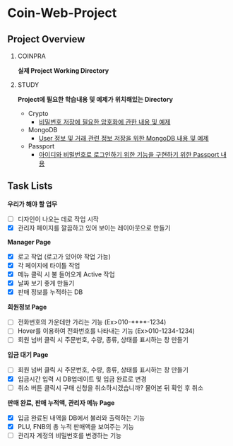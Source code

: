 # Coin-Web-Project

## Project Overview
1. COINPRA 
    
    **실제 Project Working Directory**

2. STUDY
    
    **Project에 필요한 학습내용 및 예제가 위치해있는 Directory**
    
    - Crypto
        - [비밀번호 저장에 필요한 암호화에 관한 내용 및 예제](https://github.com/juyonglee/Coin-Web-Project/tree/master/Study/Crypto)
    - MongoDB
        - [User 정보 및 거래 관련 정보 저장을 위한 MongoDB 내용 및 예제](https://github.com/juyonglee/Coin-Web-Project/tree/master/Study/MongoDB)
    - Passport
        - [아이디와 비밀번호로 로그인하기 위한 기능을 구현하기 위한 Passport 내용](https://github.com/juyonglee/Coin-Web-Project/tree/master/Study/Passport)

## Task Lists
**우리가 해야 할 업무**
- [ ] 디자인이 나오는 데로 작업 시작
- [x] 관리자 페이지를 깔끔하고 있어 보이는 레이아웃으로 만들기 

**Manager Page**
- [x] 로고 작업 (로고가 있어야 작업 가능)
- [x] 각 페이지에 타이틀 작업
- [x] 메뉴 클릭 시 불 들어오게 Active 작업
- [x] 날짜 보기 좋게 만들기 
- [x] 판매 정보를 누적하는 DB

**회원정보 Page**
- [ ] 전화번호의 가운데만 가리는 기능 (Ex>010-****-1234) 
- [ ] Hover를 이용하여 전화번호를 나타내는 기능 (Ex>010-1234-1234) 
- [ ] 회원 넘버 클릭 시 주문번호, 수량, 종류, 상태를 표시하는 창 만들기

**입금 대기 Page**
- [ ] 회원 넘버 클릭 시 주문번호, 수량, 종류, 상태를 표시하는 창 만들기
- [x] 입금시간 입력 시 DB업데이트 및 입금 완료로 변경
- [ ] 취소 버튼 클릭시 구매 신청을 취소하시겠습니까? 물어본 뒤 확인 후 취소

**판매 완료, 판매 누적액, 관리자 메뉴 Page**
- [x] 입금 완료된 내역을 DB에서 불러와 출력하는 기능
- [x] PLU, FNB의 총 누적 판매액을 보여주는 기능
- [ ] 관리자 계정의 비밀번호를 변경하는 기능
